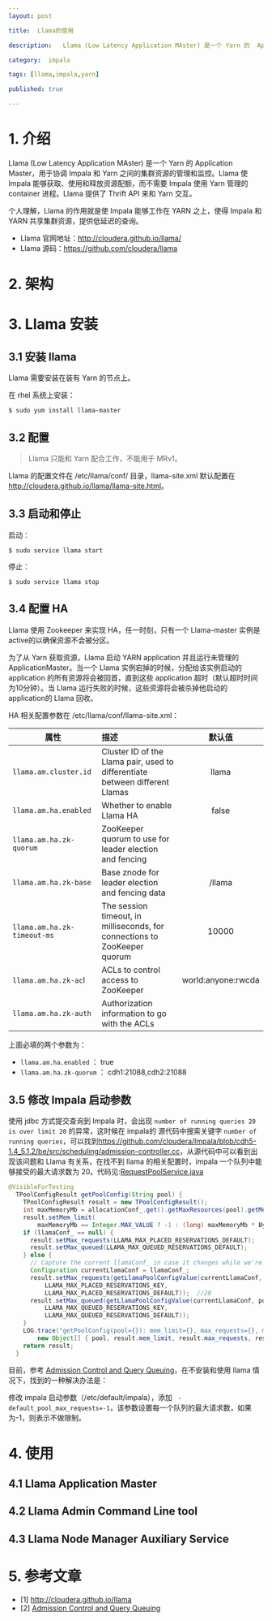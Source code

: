 ```yaml
---
layout: post

title:  Llama的使用

description:   Llama (Low Latency Application MAster) 是一个 Yarn 的  Application Master，用于协调 Impala 和 Yarn 之间的集群资源的管理和监控。Llama 使 Impala 能够获取、使用和释放资源配额，而不需要 Impala 使用 Yarn 管理的 container 进程。Llama 提供了 Thrift API 来和 Yarn 交互。

category:  impala

tags: [llama,impala,yarn]

published: true

---
```


# 1. 介绍

 Llama (Low Latency Application MAster) 是一个 Yarn 的  Application Master，用于协调 Impala 和 Yarn 之间的集群资源的管理和监控。Llama 使 Impala 能够获取、使用和释放资源配额，而不需要 Impala 使用 Yarn 管理的 container 进程。Llama 提供了 Thrift API 来和 Yarn 交互。

个人理解，Llama 的作用就是使 Impala 能够工作在 YARN 之上，使得 Impala 和 YARN 共享集群资源，提供低延迟的查询。

-  Llama 官网地址：<http://cloudera.github.io/llama/>
-  Llama 源码：<https://github.com/cloudera/llama>

# 2. 架构

# 3. Llama 安装

## 3.1 安装 llama

Llama 需要安装在装有 Yarn 的节点上。

在 rhel 系统上安装：

~~~
$ sudo yum install llama-master
~~~

## 3.2 配置

> Llama 只能和 Yarn 配合工作，不能用于 MRv1。

Llama 的配置文件在 /etc/llama/conf/ 目录，llama-site.xml 默认配置在 <http://cloudera.github.io/llama/llama-site.html>。

## 3.3 启动和停止


启动：

~~~
$ sudo service llama start
~~~

停止：

~~~
$ sudo service llama stop
~~~

## 3.4 配置 HA

Llama 使用 Zookeeper 来实现 HA，任一时刻，只有一个 Llama-master 实例是 active的以确保资源不会被分区。

为了从 Yarn 获取资源，Llama 启动 YARN application 并且运行未管理的ApplicationMaster。当一个 Llama 实例宕掉的时候，分配给该实例启动的 application 的所有资源将会被回首，直到这些 application 超时（默认超时时间为10分钟）。当 Llama 运行失败的时候，这些资源将会被杀掉他启动的application的 Llama 回收。

HA 相关配置参数在 /etc/llama/conf/llama-site.xml：

|属性|描述|默认值|
|---|:---|:---:|
| `llama.am.cluster.id`|Cluster ID of the Llama pair, used to differentiate between different Llamas|llama|
| `llama.am.ha.enabled` |	Whether to enable Llama HA	| false	|
| `llama.am.ha.zk-quorum` |	ZooKeeper quorum to use for leader election and fencing	| |
| `llama.am.ha.zk-base` |	Base znode for leader election and fencing data	| /llama	|
| `llama.am.ha.zk-timeout-ms` |	The session timeout, in milliseconds, for connections to ZooKeeper quorum |	10000	|
| `llama.am.ha.zk-ac`l |	 ACLs to control access to ZooKeeper |	world:anyone:rwcda	|
| `llama.am.ha.zk-auth` |	Authorization information to go with the ACLs	| |

上面必填的两个参数为：

- `llama.am.ha.enabled` ： true
- `llama.am.ha.zk-quorum` ： cdh1:21088,cdh2:21088
  
## 3.5 修改 Impala 启动参数

使用 jdbc 方式提交查询到 Impala 时，会出现 `number of running queries 20 is over limit 20` 的异常，这时候在 impala的 源代码中搜索关键字 `number of running queries`，可以找到<https://github.com/cloudera/Impala/blob/cdh5-1.4_5.1.2/be/src/scheduling/admission-controller.cc>，从源代码中可以看到出现该问题和 Llama 有关系，在找不到 llama 的相关配置时，impala 一个队列中能够接受的最大请求数为 20。代码见:[RequestPoolService.java](https://github.com/cloudera/Impala/blob/c5c475712f88244e15160befaf4e99d6e165a148/fe/src/main/java/com/cloudera/impala/util/RequestPoolService.java)

~~~java
@VisibleForTesting
  TPoolConfigResult getPoolConfig(String pool) {
    TPoolConfigResult result = new TPoolConfigResult();
    int maxMemoryMb = allocationConf_.get().getMaxResources(pool).getMemory();
    result.setMem_limit(
        maxMemoryMb == Integer.MAX_VALUE ? -1 : (long) maxMemoryMb * ByteUnits.MEGABYTE);
    if (llamaConf_ == null) {												//llama配置为空
      result.setMax_requests(LLAMA_MAX_PLACED_RESERVATIONS_DEFAULT);
      result.setMax_queued(LLAMA_MAX_QUEUED_RESERVATIONS_DEFAULT);
    } else {
      // Capture the current llamaConf_ in case it changes while we're using it.
      Configuration currentLlamaConf = llamaConf_;
      result.setMax_requests(getLlamaPoolConfigValue(currentLlamaConf, pool,
          LLAMA_MAX_PLACED_RESERVATIONS_KEY,
          LLAMA_MAX_PLACED_RESERVATIONS_DEFAULT));  //20
      result.setMax_queued(getLlamaPoolConfigValue(currentLlamaConf, pool,
          LLAMA_MAX_QUEUED_RESERVATIONS_KEY,
          LLAMA_MAX_QUEUED_RESERVATIONS_DEFAULT));
    }
    LOG.trace("getPoolConfig(pool={}): mem_limit={}, max_requests={}, max_queued={}",
        new Object[] { pool, result.mem_limit, result.max_requests, result.max_queued });
    return result;
  }
~~~

目前，参考 [Admission Control and Query Queuing](http://www.cloudera.com/content/cloudera-content/cloudera-docs/CDH5/latest/Impala/Installing-and-Using-Impala/ciiu_admission.html)，在不安装和使用 llama 情况下，找到的一种解决办法是：

修改 impala 启动参数（/etc/default/impala），添加 ` -default_pool_max_requests=-1`，该参数设置每一个队列的最大请求数，如果为-1，则表示不做限制。

# 4. 使用

## 4.1 Llama Application Master

## 4.2 Llama Admin Command Line tool

## 4.3 Llama Node Manager Auxiliary Service

# 5. 参考文章

- [1] <http://cloudera.github.io/llama> 
- [2] [Admission Control and Query Queuing](http://www.cloudera.com/content/cloudera-content/cloudera-docs/CDH5/latest/Impala/Installing-and-Using-Impala/ciiu_admission.html)
